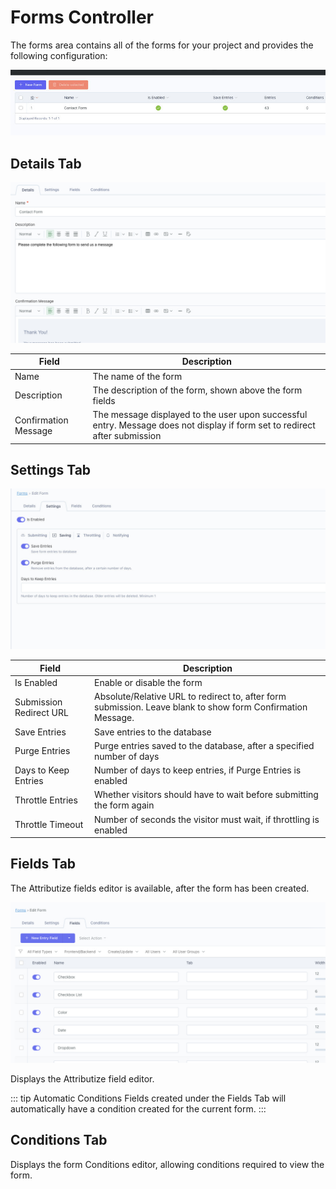 # Forms Controller
The forms area contains all of the forms for your project and provides the following configuration:

![Form Editor](./../images/forms-controller.jpg)

## Details Tab
![Form Details](./../images/form-tab-details.jpg)

| Field | Description |
| --- | -- |
| Name | The name of the form |
| Description | The description of the form, shown above the form fields |
| Confirmation Message | The message displayed to the user upon successful entry.  Message does not display if form set to redirect after submission |

## Settings Tab
![Form Settings](./../images/form-tab-settings.jpg)

| Field | Description |
| ----------- | ----------- |
| Is Enabled | Enable or disable the form |
| Submission Redirect URL | Absolute/Relative URL to redirect to, after form submission.  Leave blank to show form Confirmation Message. |
| Save Entries | Save entries to the database |
| Purge Entries | Purge entries saved to the database, after a specified number of days |
| Days to Keep Entries | Number of days to keep entries, if Purge Entries is enabled |
| Throttle Entries | Whether visitors should have to wait before submitting the form again |
| Throttle Timeout | Number of seconds the visitor must wait, if throttling is enabled |

## Fields Tab

The Attributize fields editor is available, after the form has been created.

![Form Fields](./../images/form-tab-fields.jpg)

Displays the Attributize field editor.

::: tip Automatic Conditions
Fields created under the Fields Tab will automatically have a condition created for the current form.
:::

## Conditions Tab
Displays the form Conditions editor, allowing conditions required to view the form.